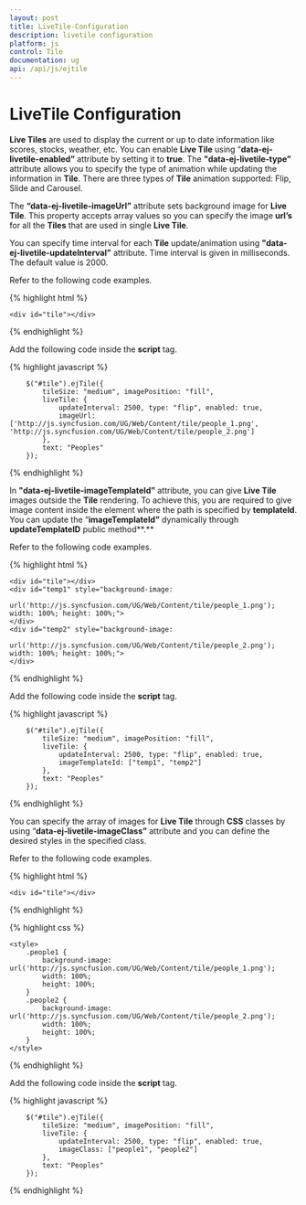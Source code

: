 ```yaml
---
layout: post
title: LiveTile-Configuration
description: livetile configuration
platform: js
control: Tile
documentation: ug
api: /api/js/ejtile
---
```


# LiveTile Configuration

**Live Tiles** are used to display the current or up to date information like scores, stocks, weather, etc. You can enable **Live Tile** using “**data-ej-livetile-enabled”** attribute by setting it to **true**. The **"data-ej-livetile-type”** attribute allows you to specify the type of animation while updating the information in **Tile**. There are three types of **Tile** animation supported: Flip, Slide and Carousel.

The **“data-ej-livetile-imageUrl”** attribute sets background image for **Live Tile**. This property accepts array values so you can specify the image **url’s** for all the **Tiles** that are used in single **Live Tile**. 

You can specify time interval for each **Tile** update/animation using **"data-ej-livetile-updateInterval”** attribute. Time interval is given in milliseconds. The default value is 2000.

Refer to the following code examples.

{% highlight html %}

    <div id="tile"></div>

{% endhighlight %}

Add the following code inside the **script** tag.

{% highlight javascript %}    
   
        $("#tile").ejTile({
            tileSize: "medium", imagePosition: "fill",
            liveTile: {
                updateInterval: 2500, type: "flip", enabled: true,
                imageUrl: ['http://js.syncfusion.com/UG/Web/Content/tile/people_1.png', 'http://js.syncfusion.com/UG/Web/Content/tile/people_2.png']
            },
            text: "Peoples"
        });
 
{% endhighlight %}



In **"data-ej-livetile-imageTemplateId”** attribute, you can give **Live Tile** images outside the **Tile** rendering. To achieve this, you are required to give image content inside the element where the path is specified by **templateId**. You can update the “**imageTemplateId”** dynamically through **updateTemplateID** public method**.**

Refer to the following code examples. 



{% highlight html %}


    <div id="tile"></div>
    <div id="temp1" style="background-image:
            url('http://js.syncfusion.com/UG/Web/Content/tile/people_1.png'); width: 100%; height: 100%;">
    </div>
    <div id="temp2" style="background-image:
            url('http://js.syncfusion.com/UG/Web/Content/tile/people_2.png'); width: 100%; height: 100%;">
    </div>
 
{% endhighlight %}  

Add the following code inside the **script** tag.

{% highlight javascript %}
    
        $("#tile").ejTile({
            tileSize: "medium", imagePosition: "fill",
            liveTile: {
                updateInterval: 2500, type: "flip", enabled: true,
                imageTemplateId: ["temp1", "temp2"]
            },
            text: "Peoples"
        });

{% endhighlight %}



You can specify the array of images for **Live Tile** through **CSS** classes by using “**data-ej-livetile-imageClass”** attribute and you can define the desired styles in the specified class.

Refer to the following code examples.



{% highlight html %}

    <div id="tile"></div>
    
{% endhighlight %}
    
{% highlight css %}
    
    <style>
        .people1 {
            background-image: url('http://js.syncfusion.com/UG/Web/Content/tile/people_1.png');
            width: 100%;
            height: 100%;
        }
        .people2 {
            background-image: url('http://js.syncfusion.com/UG/Web/Content/tile/people_2.png');
            width: 100%;
            height: 100%;
        }
    </style>
    
 {% endhighlight %}

Add the following code inside the **script** tag.
    
{% highlight javascript %}
        
        $("#tile").ejTile({
            tileSize: "medium", imagePosition: "fill",
            liveTile: {
                updateInterval: 2500, type: "flip", enabled: true,
                imageClass: ["people1", "people2"]
            },
            text: "Peoples"
        });

{% endhighlight %}



